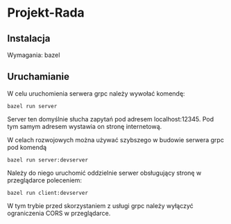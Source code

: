 # Projekt-Rada

## Instalacja
Wymagania: bazel

## Uruchamianie
W celu uruchomienia serwera grpc należy wywołać komendę:
```
bazel run server
```
Server ten domyślnie słucha zapytań pod adresem localhost:12345. Pod tym samym adresem wystawia on stronę internetową.

W celach rozwojowych można używać szybszego w budowie serwera grpc pod komendą
```
bazel run server:devserver
```
Należy do niego uruchomić oddzielnie serwer obsługujący stronę w przeglądarce poleceniem:
```
bazel run client:devserver
```
W tym trybie przed skorzystaniem z usługi grpc należy wyłączyć ograniczenia CORS w przeglądarce.
